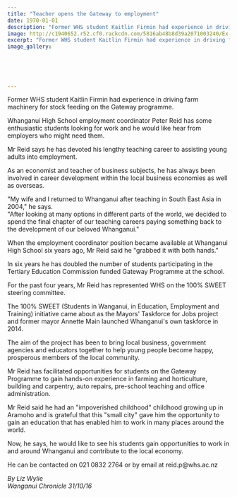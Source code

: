 ```yaml
---
title: "Teacher opens the Gateway to employment"
date: 1970-01-01
description: "Former WHS student Kaitlin Firmin had experience in driving farm machinery for stock feeding on the Gateway programme."
image: http://c1940652.r52.cf0.rackcdn.com/5816ab48b8d39a2071003240/Ex-Kaitlin-Firmin-re-Gateway-programme-oct-2016.jpg
excerpt: "Former WHS student Kaitlin Firmin had experience in driving farm machinery for stock feeding on the Gateway programme."
image_gallery:
    
    
    
    
    
---
```


<p><span>Former WHS student Kaitlin Firmin had experience in driving farm machinery for stock feeding on the Gateway programme.</span></p>
<p>Whanganui High School employment coordinator Peter Reid has some enthusiastic students looking for work and he would like hear from employers who might need them.</p>
<p>Mr Reid says he has devoted his lengthy teaching career to assisting young adults into employment.</p>
<p>As an economist and teacher of business subjects, he has always been involved in career development within the local business economies as well as overseas.</p>
<p>"My wife and I returned to Whanganui after teaching in South East Asia in 2004," he says.&nbsp;<br />"After looking at many options in different parts of the world, we decided to spend the final chapter of our teaching careers paying something back to the development of our beloved Whanganui."</p>
<p>When the employment coordinator position became available at Whanganui High School six years ago, Mr Reid said he "grabbed it with both hands."</p>
<p>In six years he has doubled the number of students participating in the Tertiary Education Commission funded Gateway Programme at the school.</p>
<p>For the past four years, Mr Reid has represented WHS on the 100% SWEET steering committee.</p>
<p>The 100% SWEET (Students in Wanganui, in Education, Employment and Training) initiative came about as the Mayors' Taskforce for Jobs project and former mayor Annette Main launched Whanganui's own taskforce in 2014.</p>
<p>The aim of the project has been to bring local business, government agencies and educators together to help young people become happy, prosperous members of the local community.</p>
<p>Mr Reid has facilitated opportunities for students on the Gateway Programme to gain hands-on experience in farming and horticulture, building and carpentry, auto repairs, pre-school teaching and office administration.</p>
<p>Mr Reid said he had an "impoverished childhood" childhood growing up in Aramoho and is grateful that this "small city" gave him the opportunity to gain an education that has enabled him to work in many places around the world.</p>
<p>Now, he says, he would like to see his students gain opportunities to work in and around Whanganui and contribute to the local economy.</p>
<p>He can be contacted on 021 0832 2764 or by email at reid.p@whs.ac.nz</p>
<p><em>By Liz Wylie<br />Wanganui Chronicle 31/10/16&nbsp;</em></p>

